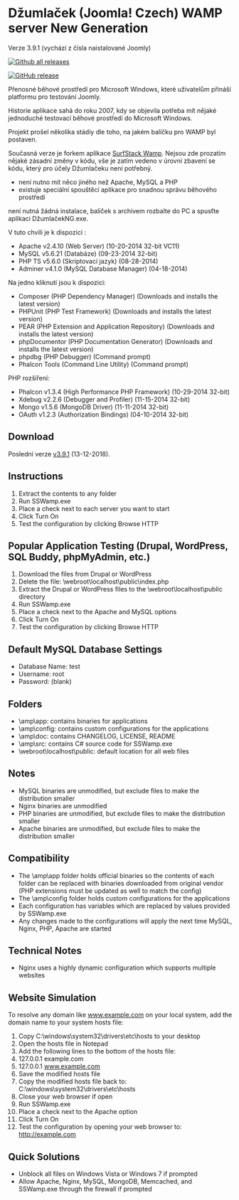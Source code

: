 Džumlaček (Joomla! Czech) WAMP server New Generation
==============

Verze 3.9.1 (vychází z čísla naistalované Joomly)

[![Github all releases](https://img.shields.io/github/downloads/svatas/dzumlacekNG/total.svg)](https://github.com/svatas/dzumlacekNG/releases)

[![GitHub release](https://img.shields.io/github/release/svatas/dzumlacekNG.svg)](https://github.com/svatas/dzumlacekNG/releases)

Přenosné běhové prostředí pro Microsoft Windows, které uživatelům přináší platformu pro testování Joomly.

Historie aplikace sahá do roku 2007, kdy se objevila potřeba mít nějaké jednoduché testovací běhové prostředí do Microsoft Windows.

Projekt prošel několika stádiy dle toho, na jakém balíčku pro WAMP byl postaven.

Současná verze je forkem aplikace [SurfStack Wamp](https://github.com/josephspurrier/surfstack-wamp). Nejsou zde prozatím nějaké zásadní změny v kódu, vše je zatím vedeno v úrovni zbavení se kódu, který pro účely Džumlačeku není potřebný.

- není nutno mít něco jiného než Apache, MySQL a PHP
- existuje speciální spouštěcí aplikace pro snadnou správu běhového prostředí

není nutná žádná instalace, balíček s archivem rozbalte do PC a spusťte aplikaci DžumlačekNG.exe.

V tuto chvíli je k dispozici :
- Apache v2.4.10 (Web Server) (10-20-2014 32-bit VC11)
- MySQL v5.6.21 (Databáze) (09-23-2014 32-bit)
- PHP TS v5.6.0 (Skriptovací jazyk) (08-28-2014)
- Adminer v4.1.0 (MySQL Database Manager) (04-18-2014)

Na jedno kliknutí jsou k dispozici:
- Composer (PHP Dependency Manager) (Downloads and installs the latest version)
- PHPUnit (PHP Test Framework) (Downloads and installs the latest version)
- PEAR (PHP Extension and Application Repository) (Downloads and installs the latest version)
- phpDocumentor (PHP Documentation Generator) (Downloads and installs the latest version)
- phpdbg (PHP Debugger) (Command prompt)
- Phalcon Tools (Command Line Utility) (Command prompt)

PHP rozšíření:
- Phalcon v1.3.4 (High Performance PHP Framework) (10-29-2014 32-bit)
- Xdebug v2.2.6 (Debugger and Profiler) (11-15-2014 32-bit)
- Mongo v1.5.6 (MongoDB Driver) (11-11-2014 32-bit)
- OAuth v1.2.3 (Authorization Bindings) (04-10-2014 32-bit)

Download
------------
Poslední verze [v3.9.1](https://github.com/svatas/dzumlacekNG/releases) (13-12-2018).


Instructions
------------
1. Extract the contents to any folder
2. Run SSWamp.exe
3. Place a check next to each server you want to start
4. Click Turn On
5. Test the configuration by clicking Browse HTTP

Popular Application Testing (Drupal, WordPress, SQL Buddy, phpMyAdmin, etc.)
----------------------------------------------------------------------------
1. Download the files from Drupal or WordPress
2. Delete the file: \webroot\localhost\public\index.php
3. Extract the Drupal or WordPress files to the \webroot\localhost\public directory
4. Run SSWamp.exe
5. Place a check next to the Apache and MySQL options
6. Click Turn On
7. Test the configuration by clicking Browse HTTP

Default MySQL Database Settings
-------------------------------
- Database Name: test
- Username: root
- Password: (blank)

Folders
-------
- \amp\app: contains binaries for applications
- \amp\config: contains custom configurations for the applications
- \amp\doc: contains CHANGELOG, LICENSE, README
- \amp\src: contains C# source code for SSWamp.exe
- \webroot\localhost\public: default location for all web files

Notes
-----
- MySQL binaries are unmodified, but exclude files to make the distribution smaller
- Nginx binaries are unmodified
- PHP binaries are unmodified, but exclude files to make the distribution smaller
- Apache binaries are unmodified, but exclude files to make the distribution smaller

Compatibility
-------------
- The \amp\app folder holds official binaries so the contents of each folder
can be replaced with binaries downloaded from original vendor (PHP extensions
must be updated as well to match the config)
- The \amp\config folder holds custom configurations for the applications
- Each configuration has variables which are replaced by values provided by
SSWamp.exe
- Any changes made to the configurations will apply the next time MySQL, Nginx,
PHP, Apache are started

Technical Notes
---------------
- Nginx uses a highly dynamic configuration which supports multiple websites

Website Simulation
------------------
To resolve any domain like www.example.com on your local system, add the domain
name to your system hosts file:

1. Copy C:\windows\system32\drivers\etc\hosts to your desktop
2. Open the hosts file in Notepad
3. Add the following lines to the bottom of the hosts file:
4. 127.0.0.1  example.com
5. 127.0.0.1  www.example.com
6. Save the modified hosts file
7. Copy the modified hosts file back to: C:\windows\system32\drivers\etc\hosts
8. Close your web browser if open
9. Run SSWamp.exe
10. Place a check next to the Apache option
11. Click Turn On
12. Test the configuration by opening your web browser to: http://example.com

Quick Solutions
---------------
- Unblock all files on Windows Vista or Windows 7 if prompted
- Allow Apache, Nginx, MySQL, MongoDB, Memcached, and SSWamp.exe through the
firewall if prompted
